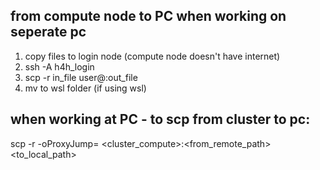 ## from compute node to PC when working on seperate pc
1. copy files to login node (compute node doesn't have internet)
2. ssh -A h4h_login
3. scp -r in_file user@<ipaddr>:out_file
4. mv to wsl folder (if using wsl)

## when working at PC - to scp from cluster to pc:
scp -r -oProxyJump=<cluster> <cluster_compute>:<from_remote_path> <to_local_path>